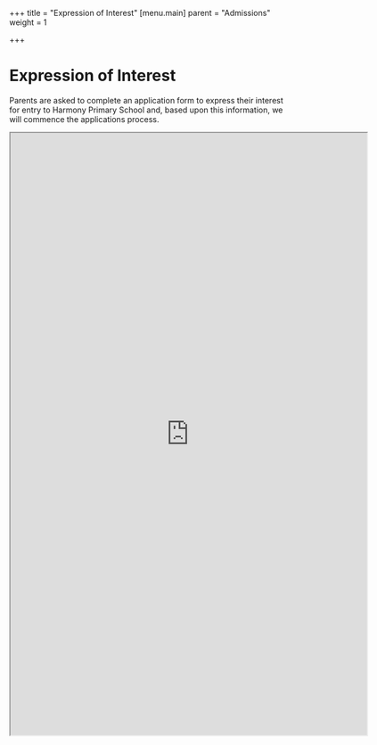 +++
title = "Expression of Interest"
[menu.main]
parent = "Admissions"
weight = 1

+++
# Expression of Interest

Parents are asked to complete an application form to express their interest for entry to Harmony Primary School and, based upon this information, we will commence the applications process.

<iframe src="https://docs.google.com/forms/d/e/1FAIpQLSc8I58qb5tTkPREl_4baQ97gl7RWlsTgMTOPPmS8258vgUdUQ/viewform?embedded=true" height="1080" width="640"></iframe>